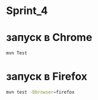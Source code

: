# Sprint_4

# запуск в Chrome

```bash
mvn Test
```

# запуск в Firefox

```bash
mvn test -Dbrowser=firefox

```